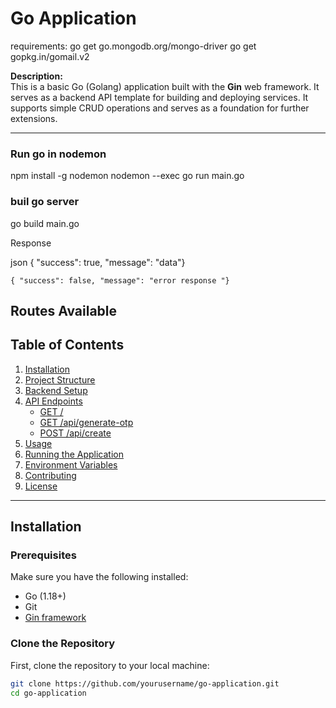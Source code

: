 # Go Application
requirements:
go get go.mongodb.org/mongo-driver
go get gopkg.in/gomail.v2




**Description:**  
This is a basic Go (Golang) application built with the **Gin** web framework. It serves as a backend API template for building and deploying services. It supports simple CRUD operations and serves as a foundation for further extensions.

---
### Run go in nodemon
npm install -g nodemon
nodemon --exec go run  main.go

### buil go server
go build main.go


 Response

json
    { "success": true, "message": "data"}

    { "success": false, "message": "error response "}

## Routes Available
## Table of Contents

1. [Installation](#installation)
2. [Project Structure](#project-structure)
3. [Backend Setup](#backend-setup)
4. [API Endpoints](#api-endpoints)
   - [GET /](#1-get-)
   - [GET /api/generate-otp](#2-get-apigenerate-otp)
   - [POST /api/create](#3-post-apicreate)
5. [Usage](#usage)
6. [Running the Application](#running-the-application)
7. [Environment Variables](#environment-variables)
8. [Contributing](#contributing)
9. [License](#license)

---

## Installation

### Prerequisites

Make sure you have the following installed:

- Go (1.18+)
- Git
- [Gin framework](https://github.com/gin-gonic/gin)

### Clone the Repository

First, clone the repository to your local machine:

```bash
git clone https://github.com/yourusername/go-application.git
cd go-application
